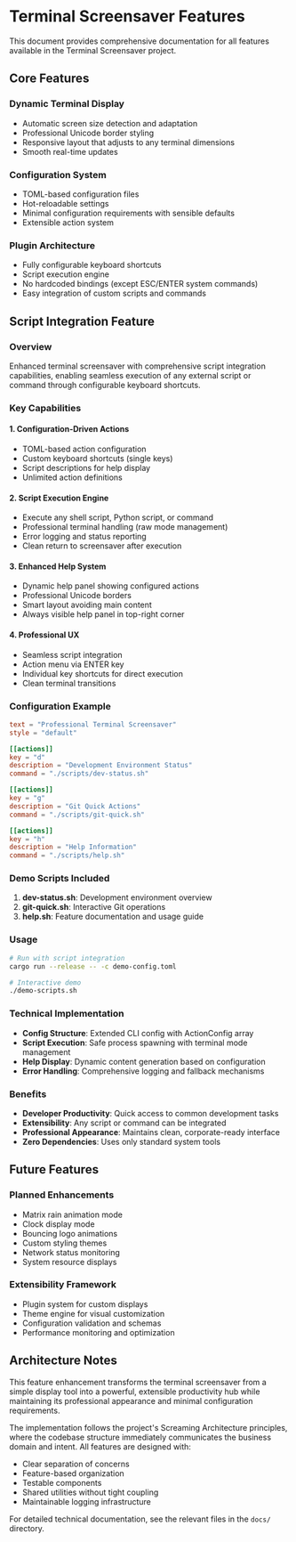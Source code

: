 # Terminal Screensaver Features

This document provides comprehensive documentation for all features available in the Terminal Screensaver project.

## Core Features

### Dynamic Terminal Display
- Automatic screen size detection and adaptation
- Professional Unicode border styling
- Responsive layout that adjusts to any terminal dimensions
- Smooth real-time updates

### Configuration System
- TOML-based configuration files
- Hot-reloadable settings
- Minimal configuration requirements with sensible defaults
- Extensible action system

### Plugin Architecture
- Fully configurable keyboard shortcuts
- Script execution engine
- No hardcoded bindings (except ESC/ENTER system commands)
- Easy integration of custom scripts and commands

## Script Integration Feature

### Overview
Enhanced terminal screensaver with comprehensive script integration capabilities, enabling seamless execution of any external script or command through configurable keyboard shortcuts.

### Key Capabilities

#### 1. Configuration-Driven Actions
- TOML-based action configuration
- Custom keyboard shortcuts (single keys)
- Script descriptions for help display
- Unlimited action definitions

#### 2. Script Execution Engine
- Execute any shell script, Python script, or command
- Professional terminal handling (raw mode management)
- Error logging and status reporting
- Clean return to screensaver after execution

#### 3. Enhanced Help System
- Dynamic help panel showing configured actions
- Professional Unicode borders
- Smart layout avoiding main content
- Always visible help panel in top-right corner

#### 4. Professional UX
- Seamless script integration
- Action menu via ENTER key
- Individual key shortcuts for direct execution
- Clean terminal transitions

### Configuration Example

```toml
text = "Professional Terminal Screensaver"
style = "default"

[[actions]]
key = "d"
description = "Development Environment Status"
command = "./scripts/dev-status.sh"

[[actions]]
key = "g"
description = "Git Quick Actions"
command = "./scripts/git-quick.sh"

[[actions]]
key = "h"
description = "Help Information"
command = "./scripts/help.sh"
```

### Demo Scripts Included

1. **dev-status.sh**: Development environment overview
2. **git-quick.sh**: Interactive Git operations
3. **help.sh**: Feature documentation and usage guide

### Usage

```bash
# Run with script integration
cargo run --release -- -c demo-config.toml

# Interactive demo
./demo-scripts.sh
```

### Technical Implementation

- **Config Structure**: Extended CLI config with ActionConfig array
- **Script Execution**: Safe process spawning with terminal mode management
- **Help Display**: Dynamic content generation based on configuration
- **Error Handling**: Comprehensive logging and fallback mechanisms

### Benefits

- **Developer Productivity**: Quick access to common development tasks
- **Extensibility**: Any script or command can be integrated
- **Professional Appearance**: Maintains clean, corporate-ready interface
- **Zero Dependencies**: Uses only standard system tools

## Future Features

### Planned Enhancements
- Matrix rain animation mode
- Clock display mode
- Bouncing logo animations
- Custom styling themes
- Network status monitoring
- System resource displays

### Extensibility Framework
- Plugin system for custom displays
- Theme engine for visual customization
- Configuration validation and schemas
- Performance monitoring and optimization

## Architecture Notes

This feature enhancement transforms the terminal screensaver from a simple display tool into a powerful, extensible productivity hub while maintaining its professional appearance and minimal configuration requirements.

The implementation follows the project's Screaming Architecture principles, where the codebase structure immediately communicates the business domain and intent. All features are designed with:

- Clear separation of concerns
- Feature-based organization
- Testable components
- Shared utilities without tight coupling
- Maintainable logging infrastructure

For detailed technical documentation, see the relevant files in the `docs/` directory.
